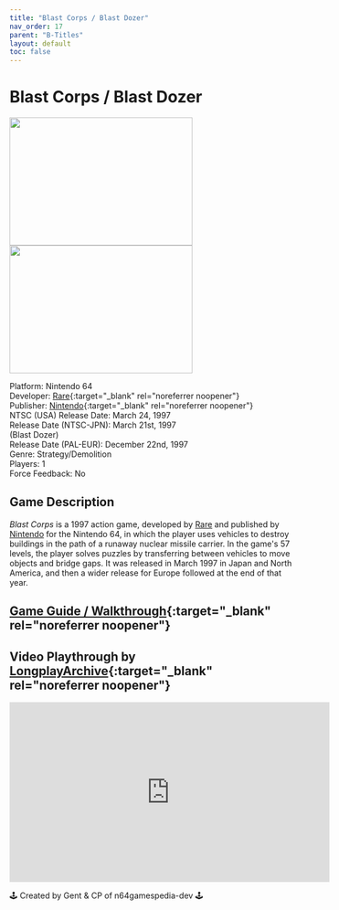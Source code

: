 ```yaml
---
title: "Blast Corps / Blast Dozer"
nav_order: 17
parent: "B-Titles"
layout: default
toc: false
---
```


# Blast Corps / Blast Dozer

<b>
  <img src="https://upload.wikimedia.org/wikipedia/en/8/83/Blast_Corps_Coverart.png" alt="" style="object-fit:cover;width:320px;height:224px"/>
  <img src="https://images.launchbox-app.com/7023b9e9-824a-4c03-94ba-09d1dad655e7.png" alt="" style="object-fit:cover;width:320px;height:224px"/>
</b>

Platform: Nintendo 64  
Developer: [Rare](https://en.wikipedia.org/wiki/Rare_(company)){:target="_blank" rel="noreferrer noopener"}  
Publisher: [Nintendo](https://en.wikipedia.org/wiki/Nintendo){:target="_blank" rel="noreferrer noopener"}  
NTSC (USA) Release Date: March 24, 1997  
Release Date (NTSC-JPN): March 21st, 1997   
(Blast Dozer)  
Release Date (PAL-EUR): December 22nd, 1997  
Genre: Strategy/Demolition  
Players: 1  
Force Feedback: No  

## Game Description

*Blast Corps* is a 1997 action game, developed by [Rare](https://en.wikipedia.org/wiki/Rare_(company)) and published by [Nintendo](https://en.wikipedia.org/wiki/Nintendo) for the Nintendo 64, in which the player uses vehicles to destroy buildings in the path of a runaway nuclear missile carrier. In the game's 57 levels, the player solves puzzles by transferring between vehicles to move objects and bridge gaps. It was released in March 1997 in Japan and North America, and then a wider release for Europe followed at the end of that year.

## [Game Guide / Walkthrough](https://gamefaqs.gamespot.com/n64/196774-blast-corps/faqs/3154){:target="_blank" rel="noreferrer noopener"}

## Video Playthrough by [LongplayArchive](https://www.youtube.com/channel/UCM8XzXipyTsylZ_WsGKmdKQ){:target="_blank" rel="noreferrer noopener"}

<iframe width="560" height="315" src="https://www.youtube.com/embed/YCHUmTs5S0I" title="YouTube video player" frameborder="0" allow="accelerometer; autoplay; clipboard-write; encrypted-media; gyroscope; picture-in-picture" allowfullscreen></iframe>

🕹️ Created by Gent & CP of n64gamespedia-dev 🕹️

<!-- Vault Format: n64gamespedia-dev -->
<!-- Protocol Source: _vault-specs/format-protocol.md -->
